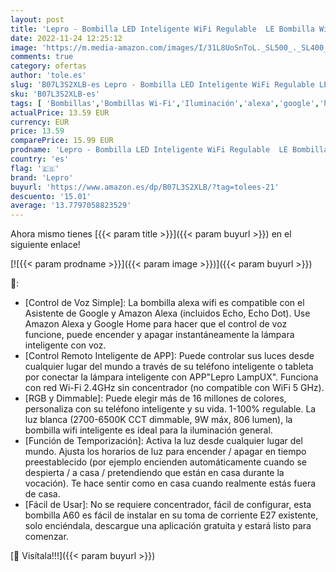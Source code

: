 ```yaml
---
layout: post
title: 'Lepro - Bombilla LED Inteligente WiFi Regulable  LE Bombilla WiFi E27 9W Equivalente a 60W  16 Millones de Colores 806 lúmen  Lámpara WiFi Luz RGBW Blanca 2700K-6500K Compatible con Alexa  Google Home 1 Pcs'
date: 2022-11-24 12:25:12
image: 'https://m.media-amazon.com/images/I/31L8UoSnToL._SL500_._SL400_.jpg'
comments: true
category: ofertas
author: 'tole.es'
slug: 'B07L3S2XLB-es Lepro - Bombilla LED Inteligente WiFi Regulable LE...'
sku: 'B07L3S2XLB-es'
tags: [ 'Bombillas','Bombillas Wi-Fi','Iluminación','alexa','google','home','lepro','🇪🇸', ]
actualPrice: 13.59 EUR
currency: EUR
price: 13.59
comparePrice: 15.99 EUR
prodname: 'Lepro - Bombilla LED Inteligente WiFi Regulable  LE Bombilla WiFi E27 9W Equivalente a 60W  16 Millones de Colores 806 lúmen  Lámpara WiFi Luz RGBW Blanca 2700K-6500K Compatible con Alexa  Google Home 1 Pcs'
country: 'es'
flag: '🇪🇸'
brand: 'Lepro'
buyurl: 'https://www.amazon.es/dp/B07L3S2XLB/?tag=tolees-21'
descuento: '15.01'
average: '13.7797058823529'
---
```


Ahora mismo tienes [{{< param title >}}]({{< param buyurl >}}) en el siguiente enlace!

[![{{< param prodname >}}]({{< param image >}})]({{< param buyurl >}})

🔎:

- [Control de Voz Simple]: La bombilla alexa wifi es compatible con el Asistente de Google y Amazon Alexa (incluidos Echo, Echo Dot). Use Amazon Alexa y Google Home para hacer que el control de voz funcione, puede encender y apagar instantáneamente la lámpara inteligente con voz.
- [Control Remoto Inteligente de APP]: Puede controlar sus luces desde cualquier lugar del mundo a través de su teléfono inteligente o tableta por conectar la lámpara inteligente con APP"Lepro LampUX". Funciona con red Wi-Fi 2.4GHz sin concentrador (no compatible con WiFi 5 GHz).
- [RGB y Dimmable]: Puede elegir más de 16 millones de colores, personaliza con su teléfono inteligente y su vida. 1-100% regulable. La luz blanca (2700-6500K CCT dimmable, 9W máx, 806 lumen), la bombilla wifi inteligente es ideal para la iluminación general.
- [Función de Temporización]: Activa la luz desde cualquier lugar del mundo. Ajusta los horarios de luz para encender / apagar en tiempo preestablecido (por ejemplo encienden automáticamente cuando se despierta / a casa / pretendiendo que están en casa durante la vocación). Te hace sentir como en casa cuando realmente estás fuera de casa.
- [Fácil de Usar]: No se requiere concentrador, fácil de configurar, esta bombilla A60 es fácil de instalar en su toma de corriente E27 existente, solo enciéndala, descargue una aplicación gratuita y estará listo para comenzar.

[🛒 Visítala!!!]({{< param buyurl >}})
